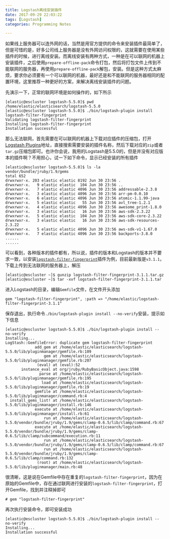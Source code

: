 ```yaml
---
title: Logstash离线安装插件
date: 2017-09-29 22:03:22
tags: [Logstash]
categories: Programming Notes

---
```


如果线上服务器可以连外网的话，当然是用官方提供的命令来安装插件最简单了，但是可惜的是，好多公司线上服务器是没有外网访问权限的，这就需要在使用某些插件的时候，进行离线安装。而离线安装有两种方式，一种是在可以联网的机器上安装插件，之后使用`prepare-offline-pack`命令打包，然后将打包文件上传到不能联网的服务器，再使用`prepare-offline-pack`解包，安装。但是这种方式太麻烦，要求你必须要有一个可以联网的机器，最好还是和不能联网的服务器相同的配置环境，这里推荐一种更好的方案，来解决离线安装插件的问题。

先演示一下，正常的联网环境是如何操作的，如下所示
```shell
[elastic@escluster logstash-5.5.0]$ pwd
/home/elastic/elasticsearch/logstash-5.5.0
[elastic@escluster logstash-5.5.0]$ ./bin/logstash-plugin install logstash-filter-fingerprint
Validating logstash-filter-fingerprint
Installing logstash-filter-fingerprint
Installation successful
```

那么无法联网，首先需要在可以联网的机器上下载对应插件的压缩包，打开[Logstash Plugins](https://github.com/logstash-plugins)地址，直接搜索需要安装的插件名称，然后下载对应的`zip`或者`tar.gz`压缩包即可。也许你会说，我用的Logstash是5.5.0的，但是并没有对应版本的插件啊？不用担心，试一下如下命令，显示已经安装的所有插件
```shell
[elastic@escluster logstash-5.5.0]$ ls -la vendor/bundle/jruby/1.9/gems
total 652
drwxrwxr-x. 203 elastic elastic 8192 Jun 30 23:56 .
drwxrwxr-x.   9 elastic elastic  104 Jun 30 23:56 ..
drwxrwxr-x.   7 elastic elastic 4096 Jun 30 23:56 addressable-2.3.8
drwxrwxr-x.   3 elastic elastic 4096 Jun 30 23:56 arr-pm-0.0.10
drwxrwxr-x.   6 elastic elastic 4096 Jun 30 23:56 atomic-1.1.99-java
drwxrwxr-x.   5 elastic elastic   55 Jun 30 23:56 avl_tree-1.2.1
drwxrwxr-x.   4 elastic elastic 4096 Jun 30 23:56 awesome_print-1.8.0
drwxrwxr-x.   3 elastic elastic   16 Jun 30 23:56 aws-sdk-2.3.22
drwxrwxr-x.   5 elastic elastic  104 Jun 30 23:56 aws-sdk-core-2.3.22
drwxrwxr-x.   3 elastic elastic   16 Jun 30 23:56 aws-sdk-resources-2.3.22
drwxrwxr-x.   5 elastic elastic 4096 Jun 30 23:56 aws-sdk-v1-1.67.0
drwxrwxr-x.   7 elastic elastic 4096 Jun 30 23:56 backports-3.8.0
......
......
```
可以看到，各种版本的插件都有，所以说，插件的版本和Logstash的版本并不要求一致，以安装[`logstash-filter-fingerprint`](https://github.com/logstash-plugins/logstash-filter-fingerprint)插件为例，目前最新版是`v3.1.1`，下载上传到无法联网的服务器上，解压
```shell
[elastic@escluster ~]$ gunzip logstash-filter-fingerprint-3.1.1.tar.gz
[elastic@escluster ~]$ tar -xvf logstash-filter-fingerprint-3.1.1.tar
```
进入Logstash的目录，编辑`Gemfile`文件，在文件开头添加
```shell
gem "logstash-filter-fingerprint", :path => "/home/elastic/logstash-filter-fingerprint-3.1.1"
```
保存退出，执行命令`./bin/logstash-plugin install --no-verify`安装，提示如下信息
```shell
[elastic@escluster logstash-5.5.0]$ ./bin/logstash-plugin install --no-verify
Installing...
LogStash::GemfileError: duplicate gem logstash-filter-fingerprint
             add_gem at /home/elastic/elasticsearch/logstash-5.5.0/lib/pluginmanager/gemfile.rb:109
                 gem at /home/elastic/elasticsearch/logstash-5.5.0/lib/pluginmanager/gemfile.rb:207
              (eval) at (eval):52
       instance_eval at org/jruby/RubyBasicObject.java:1598
               parse at /home/elastic/elasticsearch/logstash-5.5.0/lib/pluginmanager/gemfile.rb:195
                load at /home/elastic/elasticsearch/logstash-5.5.0/lib/pluginmanager/gemfile.rb:19
             gemfile at /home/elastic/elasticsearch/logstash-5.5.0/lib/pluginmanager/command.rb:4
  install_gems_list! at /home/elastic/elasticsearch/logstash-5.5.0/lib/pluginmanager/install.rb:146
             execute at /home/elastic/elasticsearch/logstash-5.5.0/lib/pluginmanager/install.rb:61
                 run at /home/elastic/elasticsearch/logstash-5.5.0/vendor/bundle/jruby/1.9/gems/clamp-0.6.5/lib/clamp/command.rb:67
             execute at /home/elastic/elasticsearch/logstash-5.5.0/vendor/bundle/jruby/1.9/gems/clamp-0.6.5/lib/clamp/subcommand/execution.rb:11
                 run at /home/elastic/elasticsearch/logstash-5.5.0/vendor/bundle/jruby/1.9/gems/clamp-0.6.5/lib/clamp/command.rb:67
                 run at /home/elastic/elasticsearch/logstash-5.5.0/vendor/bundle/jruby/1.9/gems/clamp-0.6.5/lib/clamp/command.rb:132
              (root) at /home/elastic/elasticsearch/logstash-5.5.0/lib/pluginmanager/main.rb:48
```
很清晰，这是说在Gemfile中存在重复的`logstash-filter-fingerprint`，因为在原始的Gemfile中，存在通过联网进行安装的`logstash-filter-fingerprint`，打开Gemfile，找到并注释掉即可
```shell
# gem "logstash-filter-fingerprint"
```
再次执行安装命令，即可安装成功
```shell
[elastic@escluster logstash-5.5.0]$ ./bin/logstash-plugin install --no-verify
Installing...
Installation successful
```